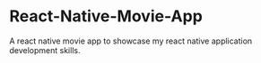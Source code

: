 # React-Native-Movie-App
A react native movie app to showcase my react native application development skills. 
